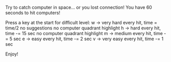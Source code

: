 Try to catch computer in space... or you lost connection!
You have 60 seconds to hit computers!

Press a key at the start for difficult level:
w -> very hard
 every hit, time = time/2
 no suggestions
 no computer quadrant highlight
h -> hard
 every hit, time -= 15 sec
 no computer quadrant highlight
m -> medium
 every hit, time -= 5 sec
e -> easy
 every hit, time -= 2 sec
v -> very easy
 every hit, time -= 1 sec

Enjoy!